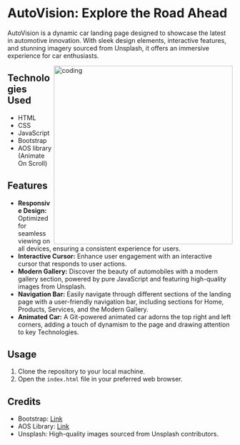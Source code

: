 # AutoVision: Explore the Road Ahead

<p align="left">AutoVision is a dynamic car landing page designed to showcase the latest in automotive innovation. With sleek design elements, interactive features, and stunning imagery sourced from Unsplash, it offers an immersive experience for car enthusiasts.</p>
<img align="right" src="https://media0.giphy.com/media/PYBS7nNUQiCwU/200.webp?cid=790b76118fz8pd5br0kai0huqsltz48ipkvln7auxdft047a&ep=v1_gifs_search&rid=200.webp&ct=g" alt="coding" width="400">


## Technologies Used

- HTML
- CSS
- JavaScript
- Bootstrap
- AOS library (Animate On Scroll)

## Features

- **Responsive Design:** Optimized for seamless viewing on all devices, ensuring a consistent experience for users.
- **Interactive Cursor:** Enhance user engagement with an interactive cursor that responds to user actions.
- **Modern Gallery:** Discover the beauty of automobiles with a modern gallery section, powered by pure JavaScript and featuring high-quality images from Unsplash.
- **Navigation Bar:** Easily navigate through different sections of the landing page with a user-friendly navigation bar, including sections for Home, Products, Services, and the Modern Gallery.
- **Animated Car:** A Git-powered animated car adorns the top right and left corners, adding a touch of dynamism to the page and drawing attention to key Technologies.

## Usage

1. Clone the repository to your local machine.
2. Open the `index.html` file in your preferred web browser.

## Credits

- Bootstrap: [Link](https://getbootstrap.com/)
- AOS Library: [Link](https://github.com/michalsnik/aos)
- Unsplash: High-quality images sourced from Unsplash contributors.
